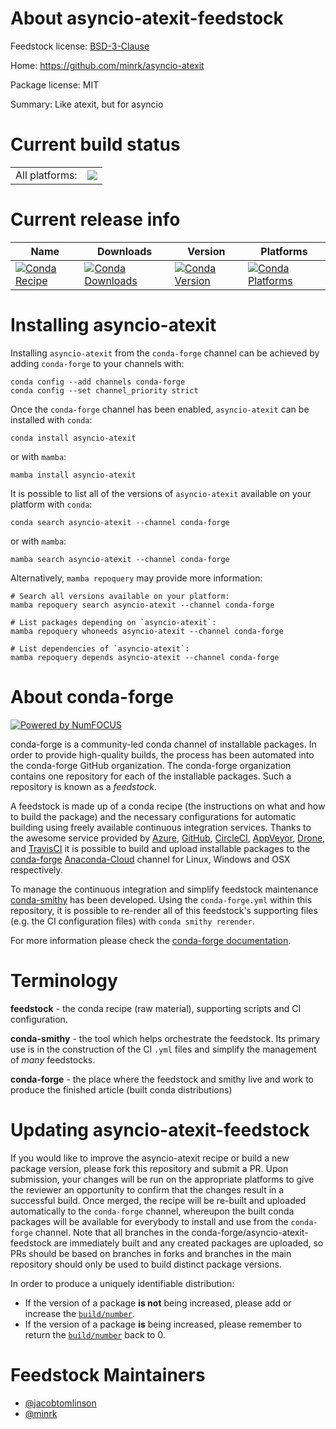 About asyncio-atexit-feedstock
==============================

Feedstock license: [BSD-3-Clause](https://github.com/conda-forge/asyncio-atexit-feedstock/blob/main/LICENSE.txt)

Home: https://github.com/minrk/asyncio-atexit

Package license: MIT

Summary: Like atexit, but for asyncio

Current build status
====================


<table><tr><td>All platforms:</td>
    <td>
      <a href="https://dev.azure.com/conda-forge/feedstock-builds/_build/latest?definitionId=19653&branchName=main">
        <img src="https://dev.azure.com/conda-forge/feedstock-builds/_apis/build/status/asyncio-atexit-feedstock?branchName=main">
      </a>
    </td>
  </tr>
</table>

Current release info
====================

| Name | Downloads | Version | Platforms |
| --- | --- | --- | --- |
| [![Conda Recipe](https://img.shields.io/badge/recipe-asyncio--atexit-green.svg)](https://anaconda.org/conda-forge/asyncio-atexit) | [![Conda Downloads](https://img.shields.io/conda/dn/conda-forge/asyncio-atexit.svg)](https://anaconda.org/conda-forge/asyncio-atexit) | [![Conda Version](https://img.shields.io/conda/vn/conda-forge/asyncio-atexit.svg)](https://anaconda.org/conda-forge/asyncio-atexit) | [![Conda Platforms](https://img.shields.io/conda/pn/conda-forge/asyncio-atexit.svg)](https://anaconda.org/conda-forge/asyncio-atexit) |

Installing asyncio-atexit
=========================

Installing `asyncio-atexit` from the `conda-forge` channel can be achieved by adding `conda-forge` to your channels with:

```
conda config --add channels conda-forge
conda config --set channel_priority strict
```

Once the `conda-forge` channel has been enabled, `asyncio-atexit` can be installed with `conda`:

```
conda install asyncio-atexit
```

or with `mamba`:

```
mamba install asyncio-atexit
```

It is possible to list all of the versions of `asyncio-atexit` available on your platform with `conda`:

```
conda search asyncio-atexit --channel conda-forge
```

or with `mamba`:

```
mamba search asyncio-atexit --channel conda-forge
```

Alternatively, `mamba repoquery` may provide more information:

```
# Search all versions available on your platform:
mamba repoquery search asyncio-atexit --channel conda-forge

# List packages depending on `asyncio-atexit`:
mamba repoquery whoneeds asyncio-atexit --channel conda-forge

# List dependencies of `asyncio-atexit`:
mamba repoquery depends asyncio-atexit --channel conda-forge
```


About conda-forge
=================

[![Powered by
NumFOCUS](https://img.shields.io/badge/powered%20by-NumFOCUS-orange.svg?style=flat&colorA=E1523D&colorB=007D8A)](https://numfocus.org)

conda-forge is a community-led conda channel of installable packages.
In order to provide high-quality builds, the process has been automated into the
conda-forge GitHub organization. The conda-forge organization contains one repository
for each of the installable packages. Such a repository is known as a *feedstock*.

A feedstock is made up of a conda recipe (the instructions on what and how to build
the package) and the necessary configurations for automatic building using freely
available continuous integration services. Thanks to the awesome service provided by
[Azure](https://azure.microsoft.com/en-us/services/devops/), [GitHub](https://github.com/),
[CircleCI](https://circleci.com/), [AppVeyor](https://www.appveyor.com/),
[Drone](https://cloud.drone.io/welcome), and [TravisCI](https://travis-ci.com/)
it is possible to build and upload installable packages to the
[conda-forge](https://anaconda.org/conda-forge) [Anaconda-Cloud](https://anaconda.org/)
channel for Linux, Windows and OSX respectively.

To manage the continuous integration and simplify feedstock maintenance
[conda-smithy](https://github.com/conda-forge/conda-smithy) has been developed.
Using the ``conda-forge.yml`` within this repository, it is possible to re-render all of
this feedstock's supporting files (e.g. the CI configuration files) with ``conda smithy rerender``.

For more information please check the [conda-forge documentation](https://conda-forge.org/docs/).

Terminology
===========

**feedstock** - the conda recipe (raw material), supporting scripts and CI configuration.

**conda-smithy** - the tool which helps orchestrate the feedstock.
                   Its primary use is in the construction of the CI ``.yml`` files
                   and simplify the management of *many* feedstocks.

**conda-forge** - the place where the feedstock and smithy live and work to
                  produce the finished article (built conda distributions)


Updating asyncio-atexit-feedstock
=================================

If you would like to improve the asyncio-atexit recipe or build a new
package version, please fork this repository and submit a PR. Upon submission,
your changes will be run on the appropriate platforms to give the reviewer an
opportunity to confirm that the changes result in a successful build. Once
merged, the recipe will be re-built and uploaded automatically to the
`conda-forge` channel, whereupon the built conda packages will be available for
everybody to install and use from the `conda-forge` channel.
Note that all branches in the conda-forge/asyncio-atexit-feedstock are
immediately built and any created packages are uploaded, so PRs should be based
on branches in forks and branches in the main repository should only be used to
build distinct package versions.

In order to produce a uniquely identifiable distribution:
 * If the version of a package **is not** being increased, please add or increase
   the [``build/number``](https://docs.conda.io/projects/conda-build/en/latest/resources/define-metadata.html#build-number-and-string).
 * If the version of a package **is** being increased, please remember to return
   the [``build/number``](https://docs.conda.io/projects/conda-build/en/latest/resources/define-metadata.html#build-number-and-string)
   back to 0.

Feedstock Maintainers
=====================

* [@jacobtomlinson](https://github.com/jacobtomlinson/)
* [@minrk](https://github.com/minrk/)

